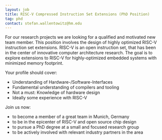 ```yaml
---
layout: job
title: RISC-V Compressed Instruction Set Extensions (PhD Position)
tag: phd
contact: stefan.wallentowitz@hm.edu
---
```


For our research projects we are looking for a qualified and motivated new team
member. This position involves the design of highly optimized RISC-V instruction
set extensions. RISC-V is an open instruction set, that has been in the center
of innovative computer architecture research. The goal is to explore extensions
to RISC-V for highly-optimized embedded systems with minimized memory footprint.

Your profile should cover:

- Understanding of Hardware-/Software-Interfaces
- Fundamental understanding of compilers and tooling
- Not a must: Knowledge of hardware design
- Ideally some experience with RISC-V

Join us now:

- to become a member of a great team in Munich, Germany
- to be in the epicenter of RISC-V and open source chip design
- to pursue a PhD degree at a small and focused research group
- to be actively involved with relevant industry partners in the area
